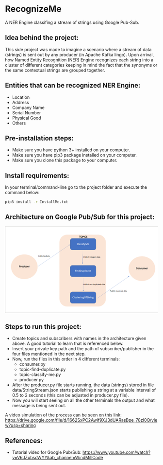 # RecognizeMe
A NER Engine classifing a stream of strings using Google Pub-Sub. 

## Idea behind the project:
This side project was made to imagine a scenario where a stream of data (strings) is sent out by any producer (in Apache Kafka lingo). Upon arrival, how Named Entity Recognition (NER) Engine recognizes each string into a cluster of different categories keeping in mind the fact that the synonyms or the same contextual strings are grouped together.

## Entities that can be recognized NER Engine:
- Location
- Address
- Company Name
- Serial Number
- Physical Good
- Others
## Pre-installation steps:
- Make sure you have python 3+ installed on your computer.
- Make sure you have pip3 package installed on your computer.
- Make sure you clone this package to your computer.

## Install requirements: 
In your terminal/command-line go to the project folder and execute the command below:
```bash
pip3 install -r InstallMe.txt 
```

## Architecture on Google Pub/Sub for this project:

![Architechture on Google Pub/Sub for this project](https://github.com/rohilrg/RecognizeMe/blob/main/images/recognizeme_project.png)
## Steps to run this project:
- Create topics and subscribers with names in the architecture given above. A good tutorial to learn that is referenced below.
- Insert your private key path and the path of subscriber/publisher in the four files mentioned in the next step.
- Now, run the files in this order in 4 different terminals:
  - consumer.py 
  - topic-find-duplicate.py
  - topic-classify-me.py
  - producer.py
- After the producer.py file starts running, the data (strings) stored in file data/StringStream.json starts publishing a string at a variable interval of 0.5 to 2 seconds (this can be adjusted in producer.py file).
- Now you will start seeing on all the other terminals the output and what message is being sent out. 

A video simulation of the process can be seen on this link:
https://drive.google.com/file/d/1662SxPC2Awif9XJ3dUARasBpe_78zI0Q/view?usp=sharing

## References:
- Tutorial video for Google Pub/Sub: https://www.youtube.com/watch?v=V6JZubsoWYY&ab_channel=WindMillCode
